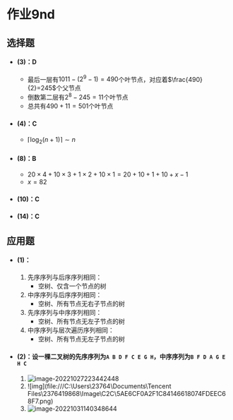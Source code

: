 # 作业9nd

## 选择题

- #### (3)：D

    - 最后一层有$1011-(2^{9}-1)=490$个叶节点，对应着$\frac{490}{2}=245$个父节点
    - 倒数第二层有$2^8-245=11$个叶节点
    - 总共有$490+11=501$个叶节点

- #### (4)：C

    - $\lceil\log_2(n+1)\rceil\sim n$

- #### (8)：B

    - $20\times4+10\times3+1\times2+10\times1=20+10+1+10+x-1$
    - $x=82$

- #### (10)：C

- #### (14)：C

## 应用题

- #### (1)：

    1. 先序序列与后序序列相同：
        - 空树、仅含一个节点的树
    2. 中序序列与后序序列相同：
        - 空树、所有节点无右子节点的树
    3. 先序序列与中序序列相同：
        - 空树、所有节点无左子节点的树
    4. 中序序列与层次遍历序列相同：
        - 空树、所有节点无左子节点的树

- #### (2)：设一棵二叉树的先序序列为`A B D F C E G H`，中序序列为`B F D A G E H C`

    1. ![image-20221027223442448](C:\Users\23764\AppData\Roaming\Typora\typora-user-images\image-20221027223442448.png)
    2. ![img](file:///C:\Users\23764\Documents\Tencent Files\2376419868\Image\C2C\5AE6CF0A2F1C84146618074FDEEC68F7.png)
    2. ![image-20221031140348644](C:\Users\23764\AppData\Roaming\Typora\typora-user-images\image-20221031140348644.png)

